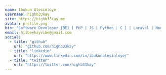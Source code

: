 ```yaml
---
name: Ibukun Alesinloye
username: highb33kay
site: https://highb33kay.me
avatar: profile.png
bio: "Software Developer {BE} [ PHP | JS | Python | C ] [ Laravel | NodeJS | Express] [ WordPress ] [ Postgres | MySQL | MongoDB ]"
email: hiibeekayvibe@gmail.com
social:
  - title: "github"
    url: "github.com/highb33kay"
  - title: "linkedin"
    url: "https://www.linkedin.com/in/ibukunalesinloye/"
  - title: "twitter"
    url: "https://twitter.com/highb33kay"
---
```

